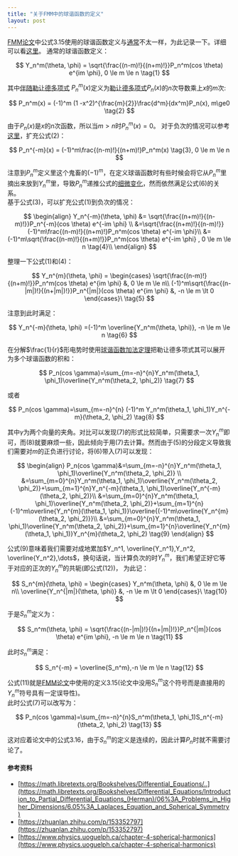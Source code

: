 ```yaml
---
title: "关于FMM中的球谐函数的定义"
layout: post
---
```


<script async src="https://cdn.jsdelivr.net/npm/mathjax@3/es5/tex-chtml.js" id="MathJax-script"></script>
<script>
MathJax = {
  tex: {
    inlineMath: [['$', '$'],['\$', '\$']]
  }
};
</script>


[FMM论文](https://www.cambridge.org/core/journals/acta-numerica/article/abs/new-version-of-the-fast-multipole-method-for-the-laplace-equation-in-three-dimensions/8D84CC50463A63C73A5E97A045F16B79)中公式3.15使用的球谐函数定义与[通常](https://en.wikipedia.org/wiki/Spherical_harmonics#Conventions)不太一样，为此记录一下。详细可以看[这里](../doc/fmm_spherical_harmonics.pdf)。
通常的球谐函数定义：

$$
Y_n^m(\theta, \phi) = \sqrt{\frac{(n-m)!}{(n+m)!}}P_n^m(cos \theta) e^{im \phi}, 0 \le m \le n \tag{1}
$$

其中<a href='https://en.wikipedia.org/wiki/Associated_Legendre_polynomials'>伴随勒让德多项式</a>
$P_n^m(x)$定义为<a href='https://en.wikipedia.org/wiki/Legendre_polynomials'>勒让德多项式</a>$P_n(x)$的$n$次导数乘上$x$的$m$次:

$$
P_n^m(x) = (-1)^m (1 -x^2)^{\frac{m}{2}}\frac{d^m}{dx^m}P_n(x), m\ge0  \tag{2}
$$

由于$P_n(x)$是$x$的$n$次函数，所以当$m>n$时$P_n^m(x)=0$。
对于负次的情况可以参考<a href='http://www.jooooow.com/static/pdf/FMM.pdf'>这里</a>，扩充公式(2)：

$$
P_n^{-m}(x) = (-1)^m\frac{(n-m)!}{(n+m)!}P_n^m(x) \tag{3}, 0 \le m \le n
$$

注意到$P_n^m$定义里这个鬼畜的$(-1)^m$，在定义球谐函数时有些时候会将它从$P_n^m$里摘出来放到$Y_n^m$里，导致$P_n^m$递推公式的<a href='https://www.physics.uoguelph.ca/chapter-4-spherical-harmonics'>细微变化</a>，然而依然满足公式(6)的关系。
<br>
基于公式(3)，可以扩充公式(1)到负次的情况：

$$
\begin{align}
Y_n^{-m}(\theta, \phi) &= \sqrt{\frac{(n+m)!}{(n-m)!}}P_n^{-m}(cos \theta) e^{-im \phi} \\
&=\sqrt{\frac{(n+m)!}{(n-m)!}}(-1)^m\frac{(n-m)!}{(n+m)!}P_n^m(cos \theta)  e^{-im \phi}\\
&=(-1)^m\sqrt{\frac{(n-m)!}{(n+m)!}}P_n^m(cos \theta)  e^{-im \phi} , 0 \le m \le n  \tag{4}\\
\end{align}
$$

整理一下公式(1)和(4)：

$$
    Y_n^{m}(\theta, \phi) =
\begin{cases}
    \sqrt{\frac{(n-m)!}{(n+m)!}}P_n^m(cos \theta) e^{im \phi} &, 0 \le m \le n\\
    (-1)^m\sqrt{\frac{(n-|m|)!}{(n+|m|)!}}P_n^{|m|}(cos \theta) e^{im \phi}  &,  -n \le m \lt 0
\end{cases}\
 \tag{5}
$$

注意到此时满足：

$$
Y_n^{-m}(\theta, \phi) =(-1)^m \overline{Y_n^m(\theta, \phi)}, -n \le m \le n  \tag{6}
$$

在分解$\frac{1}{r}$形电势时使用<a href='https://en.wikipedia.org/wiki/Spherical_harmonics#Algebraic_properties'>球谐函数加法定理</a>把勒让德多项式其可以展开为多个球谐函数的积和：

$$
P_n(cos \gamma)=\sum_{m=-n}^{n}Y_n^m(\theta_1, \phi_1)\overline{Y_n^m(\theta_2, \phi_2)} \tag{7}
$$

或者

$$
P_n(cos \gamma)=\sum_{m=-n}^{n} (-1)^m Y_n^m(\theta_1, \phi_1)Y_n^{-m}(\theta_2, \phi_2) \tag{8}
$$

其中$\gamma$为两个向量的夹角。对比可以发现(7)的形式比较简单，只需要求一次$Y_n^m$即可，而(8)就要麻烦一些，因此倾向于用(7)去计算。然而由于(5)的分段定义导致我们需要对$m$的正负进行讨论，将(6)带入(7)可以发现：

$$
\begin{align}
P_n(cos \gamma)&=\sum_{m=-n}^{n}Y_n^m(\theta_1, \phi_1)\overline{Y_n^m(\theta_2, \phi_2)} \\
&=\sum_{m=0}^{n}Y_n^m(\theta_1, \phi_1)\overline{Y_n^m(\theta_2, \phi_2)}+\sum_{m=1}^{n}Y_n^{-m}(\theta_1, \phi_1)\overline{Y_n^{-m}(\theta_2, \phi_2)}\\
&=\sum_{m=0}^{n}Y_n^m(\theta_1, \phi_1)\overline{Y_n^m(\theta_2, \phi_2)}+\sum_{m=1}^{n}(-1)^m\overline{Y_n^{m}(\theta_1, \phi_1)}\overline{(-1)^m\overline{Y_n^{m}(\theta_2, \phi_2)}}\\
&=\sum_{m=0}^{n}Y_n^m(\theta_1, \phi_1)\overline{Y_n^m(\theta_2, \phi_2)}+\sum_{m=1}^{n}\overline{Y_n^{m}(\theta_1, \phi_1)}Y_n^{m}(\theta_2, \phi_2) \tag{9}
\end{align}
$$

公式(9)意味着我们需要对成地累加$Y_n^1, \overline{Y_n^1},Y_n^2, \overline{Y_n^2},\dots$，换句话说，当计算负次的时$Y_n^m$，我们希望正好它等于对应的正次的$Y_n^m$的共轭(即公式(12))，
为此记：

$$
    S_n^{m}(\theta, \phi) =
\begin{cases}
    Y_n^m(\theta, \phi) &, 0 \le m \le n\\
    \overline{Y_n^{|m|}(\theta, \phi)}  &,  -n \le m \lt 0
\end{cases}\
 \tag{10}
$$

于是$S_n^m$定义为：

$$
S_n^m(\theta, \phi) = \sqrt{\frac{(n-|m|)!}{(n+|m|)!}}P_n^{|m|}(cos \theta) e^{im \phi}, -n \le m \le n \tag{11}
$$

此时$S_n^m$满足：

$$
S_n^{-m} = \overline{S_n^m},-n \le m \le n  \tag{12}
$$

公式(11)就是<a href='https://www.cambridge.org/core/journals/acta-numerica/article/abs/new-version-of-the-fast-multipole-method-for-the-laplace-equation-in-three-dimensions/8D84CC50463A63C73A5E97A045F16B79'>FMM论文</a>中使用的定义3.15(论文中没用$S_n^m$这个符号而是直接用的$Y_n^m$符号具有一定误导性)。    
此时公式(7)可以改写为：

$$
P_n(cos \gamma)=\sum_{m=-n}^{n}S_n^m(\theta_1, \phi_1)S_n^{-m}(\theta_2, \phi_2) \tag{13}
$$

这对应着论文中的公式3.16，由于$S_n^m$的定义是连续的，因此计算$P_n$时就不需要讨论了。


#### 参考资料
+ [https://math.libretexts.org/Bookshelves/Differential_Equations/..](https://math.libretexts.org/Bookshelves/Differential_Equations/Introduction_to_Partial_Differential_Equations_(Herman)/06%3A_Problems_in_Higher_Dimensions/6.05%3A_Laplaces_Equation_and_Spherical_Symmetry)
+ [https://zhuanlan.zhihu.com/p/153352797](https://zhuanlan.zhihu.com/p/153352797)
+ [https://www.physics.uoguelph.ca/chapter-4-spherical-harmonics](https://www.physics.uoguelph.ca/chapter-4-spherical-harmonics)

<script src="https://utteranc.es/client.js"
        repo="jooooow/jooooow.github.io"
        issue-term="pathname"
        theme="github-light"
        crossorigin="anonymous"
        async>
</script>